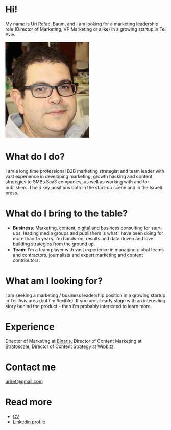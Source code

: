 # Hi!

My name is Uri Refael Baum, and I am looking for a marketing leadership role (Director of Marketing, VP Marketing or alike) in a growing startup in Tel Aviv.  

<img src="profilepic.png"
     alt="Profile image - Uri Refael Baum"
     height="300px" />

# What do I do?
I am a long time professional B2B marketing strategist and team leader with vast experience in developing marketing, growth hacking and content strategies to SMBs SaaS companies, as well as working with and for publishers. I held key positions both in the start-up scene and in the Israeli press. 

# What do I bring to the table?
* **Business**: Marketing, content, digital and business consulting for start-ups, leading media groups and publishers is what I have been doing for more than 15 years. I'm hands-on, results and data driven and love building strategies from the ground up.
* **Team**: I'm a team player with vast experience in managing global teams and contractors, journalists and expert marketing and content contributors. 

# What am I looking for?
I am seeking a marketing / business leadership position in a growing startup in Tel-Aviv area (but i'm flexible). If you are at early stage with an interesting story behind the product - then i'm probably interested to learn more.

# Experience
Director of Marketing at [Binaris](https://binaris.com/), Director of Content Marketing at [Stratoscale](https://www.stratoscale.com/), Director of Content Strategy at [Wibbitz](https://wibbitz.com).

# Contact me
uriref@gmail.com

# Read more
* [CV](Uri-Refael-Baum-CV.pdf)
* [Linkedin profile](https://www.linkedin.com/in/urirb/)

